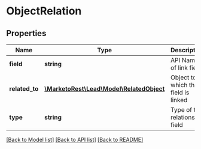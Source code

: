 # ObjectRelation

## Properties
Name | Type | Description | Notes
------------ | ------------- | ------------- | -------------
**field** | **string** | API Name of link field | 
**related_to** | [**\MarketoRest\Lead\Model\RelatedObject**](RelatedObject.md) | Object to which the field is linked | 
**type** | **string** | Type of the relationship field | 

[[Back to Model list]](../README.md#documentation-for-models) [[Back to API list]](../README.md#documentation-for-api-endpoints) [[Back to README]](../README.md)


